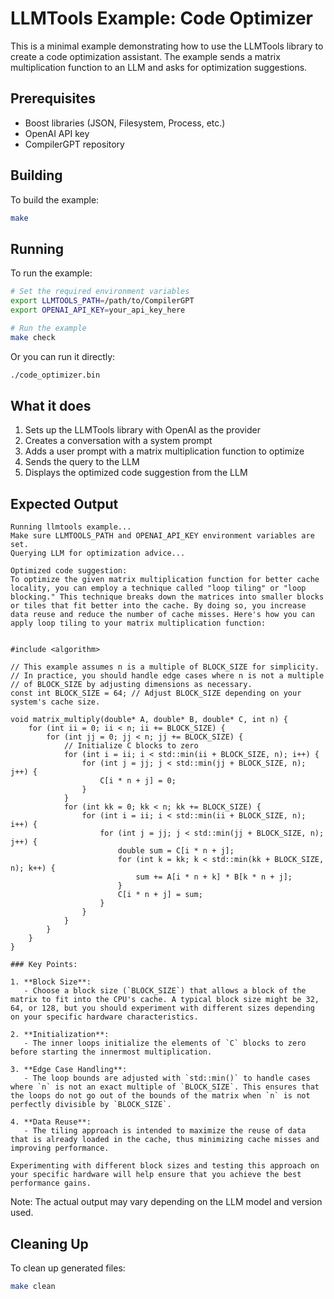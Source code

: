 # LLMTools Example: Code Optimizer

This is a minimal example demonstrating how to use the LLMTools library to create a code optimization assistant. The example sends a matrix multiplication function to an LLM and asks for optimization suggestions.

## Prerequisites

- Boost libraries (JSON, Filesystem, Process, etc.)
- OpenAI API key
- CompilerGPT repository

## Building

To build the example:

```bash
make
```

## Running

To run the example:

```bash
# Set the required environment variables
export LLMTOOLS_PATH=/path/to/CompilerGPT
export OPENAI_API_KEY=your_api_key_here

# Run the example
make check
```

Or you can run it directly:

```bash
./code_optimizer.bin
```

## What it does

1. Sets up the LLMTools library with OpenAI as the provider
2. Creates a conversation with a system prompt
3. Adds a user prompt with a matrix multiplication function to optimize
4. Sends the query to the LLM
5. Displays the optimized code suggestion from the LLM

## Expected Output

```
Running llmtools example...
Make sure LLMTOOLS_PATH and OPENAI_API_KEY environment variables are set.
Querying LLM for optimization advice...

Optimized code suggestion:
To optimize the given matrix multiplication function for better cache locality, you can employ a technique called "loop tiling" or "loop blocking." This technique breaks down the matrices into smaller blocks or tiles that fit better into the cache. By doing so, you increase data reuse and reduce the number of cache misses. Here's how you can apply loop tiling to your matrix multiplication function:


#include <algorithm>

// This example assumes n is a multiple of BLOCK_SIZE for simplicity.
// In practice, you should handle edge cases where n is not a multiple
// of BLOCK_SIZE by adjusting dimensions as necessary.
const int BLOCK_SIZE = 64; // Adjust BLOCK_SIZE depending on your system's cache size.

void matrix_multiply(double* A, double* B, double* C, int n) {
    for (int ii = 0; ii < n; ii += BLOCK_SIZE) {
        for (int jj = 0; jj < n; jj += BLOCK_SIZE) {
            // Initialize C blocks to zero
            for (int i = ii; i < std::min(ii + BLOCK_SIZE, n); i++) {
                for (int j = jj; j < std::min(jj + BLOCK_SIZE, n); j++) {
                    C[i * n + j] = 0;
                }
            }
            for (int kk = 0; kk < n; kk += BLOCK_SIZE) {
                for (int i = ii; i < std::min(ii + BLOCK_SIZE, n); i++) {
                    for (int j = jj; j < std::min(jj + BLOCK_SIZE, n); j++) {
                        double sum = C[i * n + j];
                        for (int k = kk; k < std::min(kk + BLOCK_SIZE, n); k++) {
                            sum += A[i * n + k] * B[k * n + j];
                        }
                        C[i * n + j] = sum;
                    }
                }
            }
        }
    }
}

### Key Points:

1. **Block Size**:
   - Choose a block size (`BLOCK_SIZE`) that allows a block of the matrix to fit into the CPU's cache. A typical block size might be 32, 64, or 128, but you should experiment with different sizes depending on your specific hardware characteristics.

2. **Initialization**:
   - The inner loops initialize the elements of `C` blocks to zero before starting the innermost multiplication.

3. **Edge Case Handling**:
   - The loop bounds are adjusted with `std::min()` to handle cases where `n` is not an exact multiple of `BLOCK_SIZE`. This ensures that the loops do not go out of the bounds of the matrix when `n` is not perfectly divisible by `BLOCK_SIZE`.

4. **Data Reuse**:
   - The tiling approach is intended to maximize the reuse of data that is already loaded in the cache, thus minimizing cache misses and improving performance.

Experimenting with different block sizes and testing this approach on your specific hardware will help ensure that you achieve the best performance gains.
```

Note: The actual output may vary depending on the LLM model and version used.

## Cleaning Up

To clean up generated files:

```bash
make clean
```
